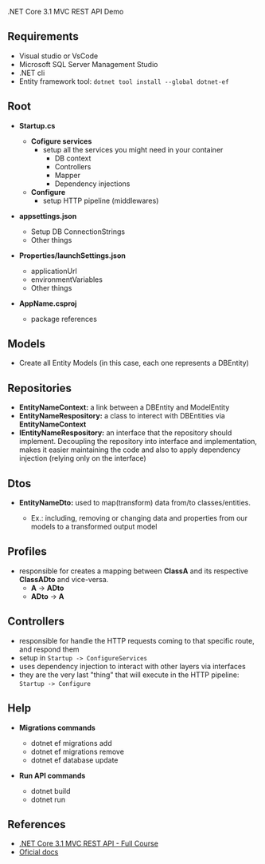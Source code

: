 .NET Core 3.1 MVC REST API Demo

## Requirements

- Visual studio or VsCode
- Microsoft SQL Server Management Studio
- .NET cli
- Entity framework tool: `dotnet tool install --global dotnet-ef`

## Root

- **Startup.cs**

  - **Cofigure services**
    - setup all the services you might need in your container
      - DB context
      - Controllers
      - Mapper
      - Dependency injections
  - **Configure**
    - setup HTTP pipeline (middlewares)

- **appsettings.json**

  - Setup DB ConnectionStrings
  - Other things

- **Properties/launchSettings.json**

  - applicationUrl
  - environmentVariables
  - Other things

- **AppName.csproj**

  - package references

## Models

- Create all Entity Models (in this case, each one represents a DBEntity)

## Repositories

- **EntityNameContext:** a link between a DBEntity and ModelEntity
- **EntityNameRespository:** a class to interect with DBEntities via **EntityNameContext**
- **IEntityNameRespository:** an interface that the repository should implement. Decoupling the repository into interface and implementation, makes it easier maintaining the code and also to apply dependency injection (relying only on the interface)

## Dtos

- **EntityNameDto:** used to map(transform) data from/to classes/entities.

  - Ex.: including, removing or changing data and properties from our models to a transformed output model

## Profiles

- responsible for creates a mapping between **ClassA** and its respective **ClassADto** and vice-versa.
  - **A** -> **ADto**
  - **ADto** -> **A**

## Controllers

- responsible for handle the HTTP requests coming to that specific route, and respond them
- setup in `Startup -> ConfigureServices`
- uses dependency injection to interact with other layers via interfaces
- they are the very last "thing" that will execute in the HTTP pipeline: `Startup -> Configure`

## Help

- **Migrations commands**

  - dotnet ef migrations add <migrationName>
  - dotnet ef migrations remove
  - dotnet ef database update

- **Run API commands**
  - dotnet build
  - dotnet run

## References

- [.NET Core 3.1 MVC REST API - Full Course](https://www.youtube.com/watch?v=fmvcAzHpsk8&ab_channel=LesJackson)
- [Oficial docs](https://docs.microsoft.com/en-us/aspnet/core/mvc/overview?view=aspnetcore-5.0)
